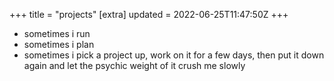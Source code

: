 +++
title = "projects"
[extra]
updated = 2022-06-25T11:47:50Z
+++

- sometimes i run
- sometimes i plan
- sometimes i pick a project up, work on it for a few days, then put it down
  again and let the psychic weight of it crush me slowly